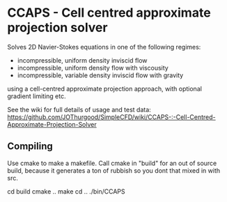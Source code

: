 # CCAPS - Cell centred approximate projection solver

Solves 2D Navier-Stokes equations in one of the following regimes:
* incompressible, uniform density inviscid flow
* incompressible, uniform density flow with viscousity 
* incompressible, variable density inviscid flow with gravity

using a cell-centred approximate projection approach, with optional gradient limiting etc.

See the wiki for full details of usage and test data: https://github.com/JOThurgood/SimpleCFD/wiki/CCAPS-:-Cell-Centred-Approximate-Projection-Solver 

## Compiling

Use cmake to make a makefile. Call cmake in "build" for an out of source build, because it generates a ton of rubbish so you dont that mixed in with src.

cd build
cmake ..
make
cd ..
./bin/CCAPS
